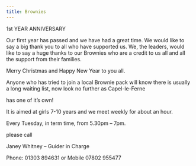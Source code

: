 ```yaml
---
title: Brownies
---
```


1st YEAR ANNIVERSARY

Our first year has passed and we have had a great time. We would like to say a big thank you to all who have supported us. We, the leaders, would like to say a huge thanks to our Brownies who are a credit to us all and all the support from their families.

Merry Christmas and Happy New Year to you all.

Anyone who has tried to join a local Brownie pack will know there is usually a long waiting list, now look no further as Capel-le-Ferne

has one of it’s own!

It is aimed at girls 7-10 years and we meet weekly for about an hour.

Every Tuesday, in term time, from 5.30pm – 7pm.

please call

Janey Whitney – Guider in Charge

Phone: 01303 894631 or Mobile 07802 955477

